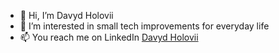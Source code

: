 - 👋 Hi, I’m Davyd Holovii
- 👀 I’m interested in small tech improvements for everyday life
- 📫 You reach me on LinkedIn [Davyd Holovii](https://linkedin.com/in/davyd-holovii)

<!---
davydholovii-nix/davydholovii-nix is a ✨ special ✨ repository because its `README.md` (this file) appears on your GitHub profile.
You can click the Preview link to take a look at your changes.
--->
